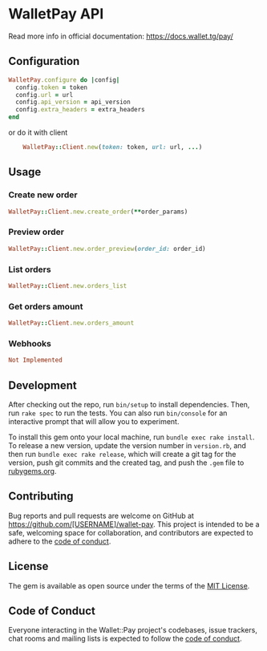 # WalletPay API
Read more info in official documentation: https://docs.wallet.tg/pay/

## Configuration
```ruby
WalletPay.configure do |config|
  config.token = token
  config.url = url
  config.api_version = api_version
  config.extra_headers = extra_headers
end

```
or do it with client
```ruby
    WalletPay::Client.new(token: token, url: url, ...)
```

## Usage
### Create new order
```ruby
WalletPay::Client.new.create_order(**order_params)
```
### Preview order
```ruby
WalletPay::Client.new.order_preview(order_id: order_id)
```
### List orders
```ruby
WalletPay::Client.new.orders_list
```
### Get orders amount
```ruby
WalletPay::Client.new.orders_amount
```

### Webhooks
```ruby
Not Implemented
```

## Development

After checking out the repo, run `bin/setup` to install dependencies. Then, run `rake spec` to run the tests. You can also run `bin/console` for an interactive prompt that will allow you to experiment.

To install this gem onto your local machine, run `bundle exec rake install`. To release a new version, update the version number in `version.rb`, and then run `bundle exec rake release`, which will create a git tag for the version, push git commits and the created tag, and push the `.gem` file to [rubygems.org](https://rubygems.org).

## Contributing

Bug reports and pull requests are welcome on GitHub at https://github.com/[USERNAME]/wallet-pay. This project is intended to be a safe, welcoming space for collaboration, and contributors are expected to adhere to the [code of conduct](https://github.com/RALIST/wallet-pay/blob/master/CODE_OF_CONDUCT.md).

## License

The gem is available as open source under the terms of the [MIT License](https://opensource.org/licenses/MIT).

## Code of Conduct

Everyone interacting in the Wallet::Pay project's codebases, issue trackers, chat rooms and mailing lists is expected to follow the [code of conduct](https://github.com/[USERNAME]/wallet-pay/blob/master/CODE_OF_CONDUCT.md).

